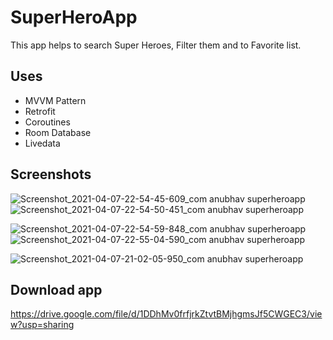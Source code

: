 # SuperHeroApp
This app helps to search Super Heroes, Filter them and to Favorite list. 

## Uses
- MVVM Pattern
- Retrofit
- Coroutines
- Room Database
- Livedata

## Screenshots
![Screenshot_2021-04-07-22-54-45-609_com anubhav superheroapp](https://user-images.githubusercontent.com/56479904/113913950-8f7ec480-97fa-11eb-95bf-7f36311fff2c.jpg)                                           ![Screenshot_2021-04-07-22-54-50-451_com anubhav superheroapp](https://user-images.githubusercontent.com/56479904/113914005-a45b5800-97fa-11eb-921a-4ea772a9736c.jpg)

![Screenshot_2021-04-07-22-54-59-848_com anubhav superheroapp](https://user-images.githubusercontent.com/56479904/113914059-b50bce00-97fa-11eb-8e2c-db4bedeb3dd3.jpg)                                           ![Screenshot_2021-04-07-22-55-04-590_com anubhav superheroapp](https://user-images.githubusercontent.com/56479904/113914233-f4d2b580-97fa-11eb-8004-8502c06f8615.jpg)

![Screenshot_2021-04-07-21-02-05-950_com anubhav superheroapp](https://user-images.githubusercontent.com/56479904/113914270-01570e00-97fb-11eb-8d09-50d0a84e1474.jpg)

## Download app
https://drive.google.com/file/d/1DDhMv0frfjrkZtvtBMjhgmsJf5CWGEC3/view?usp=sharing

